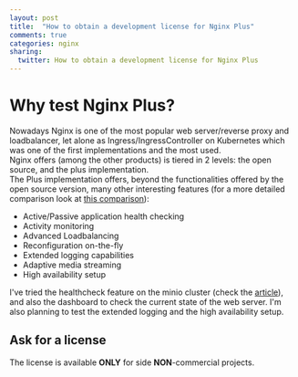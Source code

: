 ```yaml
---
layout: post
title:  "How to obtain a development license for Nginx Plus"
comments: true
categories: nginx
sharing:
  twitter: How to obtain a development license for Nginx Plus
---
```


# Why test Nginx Plus?

Nowadays Nginx is one of the most popular web server/reverse proxy and  loadbalancer, let alone as Ingress/IngressController on Kubernetes which was one of the first implementations and the most used.  
Nginx offers (among the other products) is tiered in 2 levels: the open source, and the plus implementation.  
The Plus implementation offers, beyond the functionalities offered by the open source version, many other interesting features (for a more detailed comparison look at [this comparison](https://www.nginx.com/products/nginx/compare-models)):

* Active/Passive application health checking
* Activity monitoring
* Advanced Loadbalancing
* Reconfiguration on-the-fly
* Extended logging capabilities
* Adaptive media streaming
* High availability setup  

I've tried the healthcheck feature on the minio cluster (check the [article](https://www.carlomaiorano.me/freebsd/2021/02/21/minio-ha.html)), and also the dashboard to check the current state of the web server. I'm also planning to test the extended logging and the high availability setup.  

## Ask for a license

The license is available **ONLY** for side **NON**-commercial projects.
